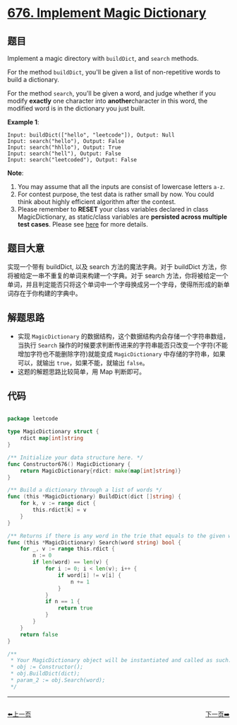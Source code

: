 # [676. Implement Magic Dictionary](https://leetcode.com/problems/implement-magic-dictionary/)


## 题目

Implement a magic directory with `buildDict`, and `search` methods.

For the method `buildDict`, you'll be given a list of non-repetitive words to build a dictionary.

For the method `search`, you'll be given a word, and judge whether if you modify **exactly** one character into **another**character in this word, the modified word is in the dictionary you just built.

**Example 1**:

    Input: buildDict(["hello", "leetcode"]), Output: Null
    Input: search("hello"), Output: False
    Input: search("hhllo"), Output: True
    Input: search("hell"), Output: False
    Input: search("leetcoded"), Output: False

**Note**:

1. You may assume that all the inputs are consist of lowercase letters `a-z`.
2. For contest purpose, the test data is rather small by now. You could think about highly efficient algorithm after the contest.
3. Please remember to **RESET** your class variables declared in class MagicDictionary, as static/class variables are **persisted across multiple test cases**. Please see [here](https://leetcode.com/faq/#different-output) for more details.


## 题目大意

实现一个带有 buildDict, 以及 search 方法的魔法字典。对于 buildDict 方法，你将被给定一串不重复的单词来构建一个字典。对于 search 方法，你将被给定一个单词，并且判定能否只将这个单词中一个字母换成另一个字母，使得所形成的新单词存在于你构建的字典中。



## 解题思路


- 实现 `MagicDictionary` 的数据结构，这个数据结构内会存储一个字符串数组，当执行 `Search` 操作的时候要求判断传进来的字符串能否只改变一个字符(不能增加字符也不能删除字符)就能变成 `MagicDictionary` 中存储的字符串，如果可以，就输出 `true`，如果不能，就输出 `false`。
- 这题的解题思路比较简单，用 Map 判断即可。


## 代码

```go

package leetcode

type MagicDictionary struct {
	rdict map[int]string
}

/** Initialize your data structure here. */
func Constructor676() MagicDictionary {
	return MagicDictionary{rdict: make(map[int]string)}
}

/** Build a dictionary through a list of words */
func (this *MagicDictionary) BuildDict(dict []string) {
	for k, v := range dict {
		this.rdict[k] = v
	}
}

/** Returns if there is any word in the trie that equals to the given word after modifying exactly one character */
func (this *MagicDictionary) Search(word string) bool {
	for _, v := range this.rdict {
		n := 0
		if len(word) == len(v) {
			for i := 0; i < len(v); i++ {
				if word[i] != v[i] {
					n += 1
				}
			}
			if n == 1 {
				return true
			}
		}
	}
	return false
}

/**
 * Your MagicDictionary object will be instantiated and called as such:
 * obj := Constructor();
 * obj.BuildDict(dict);
 * param_2 := obj.Search(word);
 */

```


----------------------------------------------
<div style="display: flex;justify-content: space-between;align-items: center;">
<p><a href="https://books.halfrost.com/leetcode/ChapterFour/0600~0699/0674.Longest-Continuous-Increasing-Subsequence/">⬅️上一页</a></p>
<p><a href="https://books.halfrost.com/leetcode/ChapterFour/0600~0699/0677.Map-Sum-Pairs/">下一页➡️</a></p>
</div>

